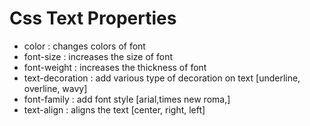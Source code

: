 
# Css Text Properties

- color : changes colors of font
- font-size : increases the size of font
- font-weight : increases the thickness of font
- text-decoration : add various type of decoration on text [underline, overline, wavy]
- font-family : add font style [arial,times new roma,]
-  text-align : aligns the text [center, right, left]
